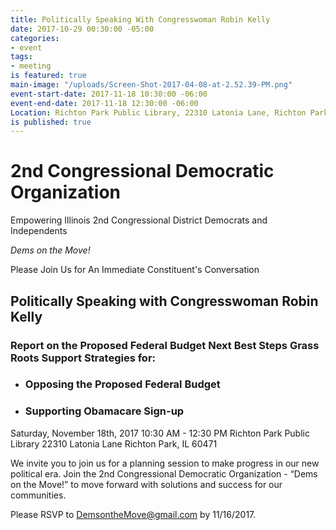 ```yaml
---
title: Politically Speaking With Congresswoman Robin Kelly
date: 2017-10-29 00:30:00 -05:00
categories:
- event
tags:
- meeting
is featured: true
main-image: "/uploads/Screen-Shot-2017-04-08-at-2.52.39-PM.png"
event-start-date: 2017-11-18 10:30:00 -06:00
event-end-date: 2017-11-18 12:30:00 -06:00
Location: Richton Park Public Library, 22310 Latonia Lane, Richton Park, IL 60471
is published: true
---
```


# 2nd Congressional Democratic Organization 
Empowering Illinois 2nd Congressional District Democrats and Independents

*Dems on the Move!*

Please Join Us for An Immediate Constituent's Conversation 

## Politically Speaking with Congresswoman Robin Kelly

### Report on the Proposed Federal Budget Next Best Steps Grass Roots Support Strategies for: 
* ### Opposing the Proposed Federal Budget
* ### Supporting Obamacare Sign-up

Saturday, November 18th, 2017 
10:30 AM - 12:30 PM
Richton Park Public Library
22310 Latonia Lane
Richton Park, IL 60471

We invite you to join us for a planning session to make progress in our new political era. Join the 2nd Congressional Democratic Organization - “Dems on the Move!” to move forward with solutions and success for our communities.

Please RSVP to DemsontheMove@gmail.com by 11/16/2017. 
